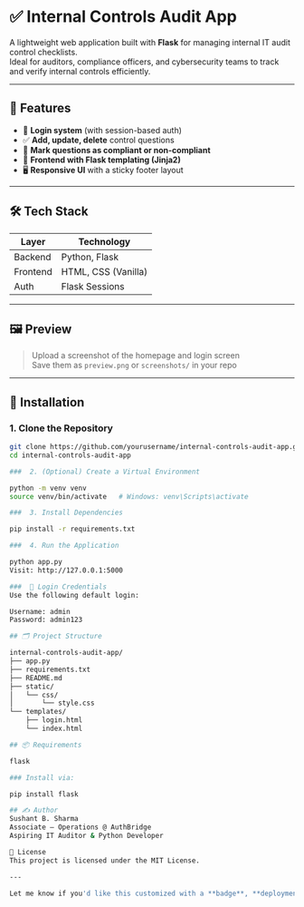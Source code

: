 # ✅ Internal Controls Audit App

A lightweight web application built with **Flask** for managing internal IT audit control checklists.  
Ideal for auditors, compliance officers, and cybersecurity teams to track and verify internal controls efficiently.

---

## 🚀 Features

- 🔐 **Login system** (with session-based auth)
- ✅ **Add, update, delete** control questions
- 🔄 **Mark questions as compliant or non-compliant**
- 💾 **Frontend with Flask templating (Jinja2)**
- 🖥️ **Responsive UI** with a sticky footer layout

---

## 🛠 Tech Stack

| Layer        | Technology        |
|--------------|-------------------|
| Backend      | Python, Flask      |
| Frontend     | HTML, CSS (Vanilla)|
| Auth         | Flask Sessions     |

---

## 🖼 Preview

> Upload a screenshot of the homepage and login screen  
> Save them as `preview.png` or `screenshots/` in your repo

---

## 🔧 Installation

### 1. Clone the Repository

```bash
git clone https://github.com/yourusername/internal-controls-audit-app.git
cd internal-controls-audit-app

###  2. (Optional) Create a Virtual Environment

python -m venv venv
source venv/bin/activate   # Windows: venv\Scripts\activate

###  3. Install Dependencies

pip install -r requirements.txt

###  4. Run the Application

python app.py
Visit: http://127.0.0.1:5000

###  🔐 Login Credentials
Use the following default login:

Username: admin
Password: admin123

## 🗂 Project Structure

internal-controls-audit-app/
├── app.py
├── requirements.txt
├── README.md
├── static/
│   └── css/
│       └── style.css
└── templates/
    ├── login.html
    └── index.html

## 📦 Requirements

flask

### Install via:

pip install flask

## ✍️ Author
Sushant B. Sharma
Associate – Operations @ AuthBridge
Aspiring IT Auditor & Python Developer

📄 License
This project is licensed under the MIT License.

---

Let me know if you'd like this customized with a **badge**, **deployment link**, or **GitHub profile
